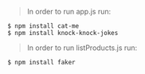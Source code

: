 > In order to run app.js run:

```shell
$ npm install cat-me
$ npm install knock-knock-jokes
```

> In order to run listProducts.js run:

```shell
$ npm install faker
```

